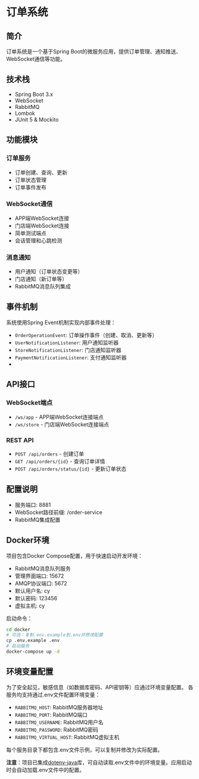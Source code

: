 # 订单系统

## 简介
订单系统是一个基于Spring Boot的微服务应用，提供订单管理、通知推送、WebSocket通信等功能。

## 技术栈
- Spring Boot 3.x
- WebSocket
- RabbitMQ
- Lombok
- JUnit 5 & Mockito

## 功能模块

### 订单服务
- 订单创建、查询、更新
- 订单状态管理
- 订单事件发布

### WebSocket通信
- APP端WebSocket连接
- 门店端WebSocket连接
- 简单测试端点
- 会话管理和心跳检测

### 消息通知
- 用户通知（订单状态变更等）
- 门店通知（新订单等）
- RabbitMQ消息队列集成

## 事件机制

系统使用Spring Event机制实现内部事件处理：

- `OrderOperationEvent`: 订单操作事件（创建、取消、更新等）
- `UserNotificationListener`: 用户通知监听器
- `StoreNotificationListener`: 门店通知监听器
- `PaymentNotificationListener`: 支付通知监听器
- 
## API接口

### WebSocket端点
- `/ws/app` - APP端WebSocket连接端点
- `/ws/store` - 门店端WebSocket连接端点

### REST API
- `POST /api/orders` - 创建订单
- `GET /api/orders/{id}` - 查询订单详情
- `POST /api/orders/status/{id}` - 更新订单状态

## 配置说明
- 服务端口: 8881
- WebSocket路径前缀: /order-service
- RabbitMQ集成配置

## Docker环境

项目包含Docker Compose配置，用于快速启动开发环境：

- RabbitMQ消息队列服务
- 管理界面端口: 15672
- AMQP协议端口: 5672
- 默认用户名: cy
- 默认密码: 123456
- 虚拟主机: cy

启动命令：
```bash
cd docker
# 可选：复制.env.example到.env并修改配置
cp .env.example .env
# 启动服务
docker-compose up -d
```

## 环境变量配置

为了安全起见，敏感信息（如数据库密码、API密钥等）应通过环境变量配置。
各服务均支持通过.env文件配置环境变量：

- `RABBITMQ_HOST`: RabbitMQ服务器地址
- `RABBITMQ_PORT`: RabbitMQ端口
- `RABBITMQ_USERNAME`: RabbitMQ用户名
- `RABBITMQ_PASSWORD`: RabbitMQ密码
- `RABBITMQ_VIRTUAL_HOST`: RabbitMQ虚拟主机

每个服务目录下都包含.env文件示例，可以复制并修改为实际配置。

**注意**：项目已集成[dotenv-java](https://github.com/cdimascio/dotenv-java)库，可自动读取.env文件中的环境变量。应用启动时会自动加载.env文件中的配置。
